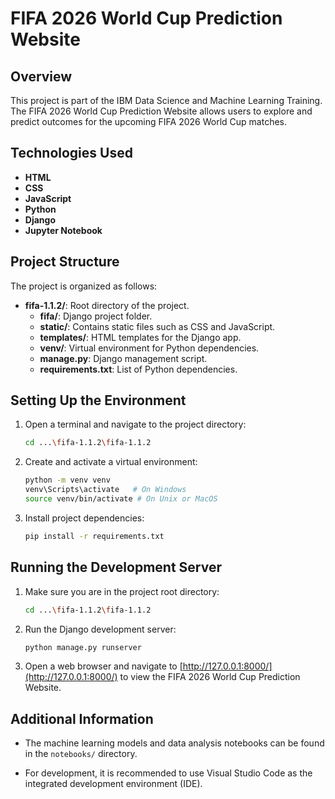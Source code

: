 # FIFA 2026 World Cup Prediction Website

## Overview

This project is part of the IBM Data Science and Machine Learning Training. The FIFA 2026 World Cup Prediction Website allows users to explore and predict outcomes for the upcoming FIFA 2026 World Cup matches.

## Technologies Used

- **HTML**
- **CSS**
- **JavaScript**
- **Python**
- **Django**
- **Jupyter Notebook**

## Project Structure

The project is organized as follows:

- **fifa-1.1.2/**: Root directory of the project.
  - **fifa/**: Django project folder.
  - **static/**: Contains static files such as CSS and JavaScript.
  - **templates/**: HTML templates for the Django app.
  - **venv/**: Virtual environment for Python dependencies.
  - **manage.py**: Django management script.
  - **requirements.txt**: List of Python dependencies.

## Setting Up the Environment

1. Open a terminal and navigate to the project directory:

    ```bash
    cd ...\fifa-1.1.2\fifa-1.1.2
    ```

2. Create and activate a virtual environment:

    ```bash
    python -m venv venv
    venv\Scripts\activate   # On Windows
    source venv/bin/activate # On Unix or MacOS
    ```

3. Install project dependencies:

    ```bash
    pip install -r requirements.txt
    ```

## Running the Development Server

1. Make sure you are in the project root directory:

    ```bash
    cd ...\fifa-1.1.2\fifa-1.1.2
    ```

2. Run the Django development server:

    ```bash
    python manage.py runserver
    ```

3. Open a web browser and navigate to [http://127.0.0.1:8000/](http://127.0.0.1:8000/) to view the FIFA 2026 World Cup Prediction Website.

## Additional Information

- The machine learning models and data analysis notebooks can be found in the `notebooks/` directory.

- For development, it is recommended to use Visual Studio Code as the integrated development environment (IDE).

